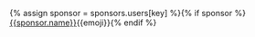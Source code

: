 {% assign sponsor = sponsors.users[key] %}{% if sponsor %}[{{sponsor.name}}]({{sponsor.url}}){{emoji}}{% endif %}